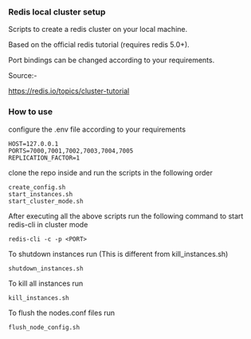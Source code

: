 ### Redis local cluster setup
Scripts to create a redis cluster on your local machine.

Based on the official redis tutorial (requires redis 5.0+).

Port bindings can be changed according to your requirements.

Source:-

https://redis.io/topics/cluster-tutorial

### How to use

configure the .env file according to your requirements
```.env
HOST=127.0.0.1
PORTS=7000,7001,7002,7003,7004,7005
REPLICATION_FACTOR=1
```

clone the repo inside and run the scripts in the following order
```shell script
create_config.sh
start_instances.sh
start_cluster_mode.sh
```   
After executing all the above scripts run the following command to start redis-cli in cluster mode
```shell script
redis-cli -c -p <PORT>
```
To shutdown instances run (This is different from kill_instances.sh) 
```shell script
shutdown_instances.sh
```

To kill all instances run 
```shell script
kill_instances.sh
```

To flush the nodes.conf files run 
```shell script
flush_node_config.sh
```

